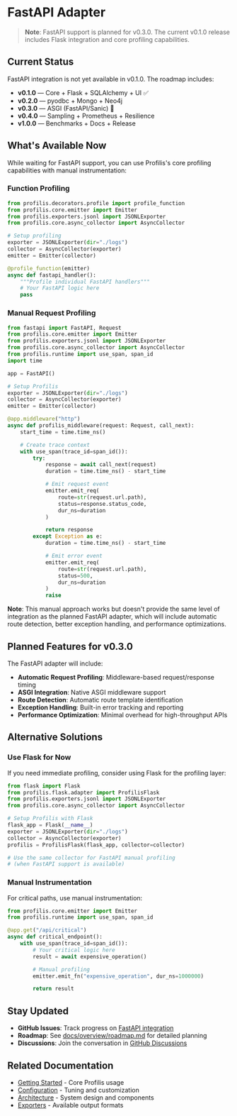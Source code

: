 # FastAPI Adapter

> **Note**: FastAPI support is planned for v0.3.0. The current v0.1.0 release includes Flask integration and core profiling capabilities.

## Current Status

FastAPI integration is not yet available in v0.1.0. The roadmap includes:

- **v0.1.0** — Core + Flask + SQLAlchemy + UI ✅
- **v0.2.0** — pyodbc + Mongo + Neo4j
- **v0.3.0** — ASGI (FastAPI/Sanic) 🔄
- **v0.4.0** — Sampling + Prometheus + Resilience
- **v1.0.0** — Benchmarks + Docs + Release

## What's Available Now

While waiting for FastAPI support, you can use Profilis's core profiling capabilities with manual instrumentation:

### Function Profiling

```python
from profilis.decorators.profile import profile_function
from profilis.core.emitter import Emitter
from profilis.exporters.jsonl import JSONLExporter
from profilis.core.async_collector import AsyncCollector

# Setup profiling
exporter = JSONLExporter(dir="./logs")
collector = AsyncCollector(exporter)
emitter = Emitter(collector)

@profile_function(emitter)
async def fastapi_handler():
    """Profile individual FastAPI handlers"""
    # Your FastAPI logic here
    pass
```

### Manual Request Profiling

```python
from fastapi import FastAPI, Request
from profilis.core.emitter import Emitter
from profilis.exporters.jsonl import JSONLExporter
from profilis.core.async_collector import AsyncCollector
from profilis.runtime import use_span, span_id
import time

app = FastAPI()

# Setup Profilis
exporter = JSONLExporter(dir="./logs")
collector = AsyncCollector(exporter)
emitter = Emitter(collector)

@app.middleware("http")
async def profilis_middleware(request: Request, call_next):
    start_time = time.time_ns()

    # Create trace context
    with use_span(trace_id=span_id()):
        try:
            response = await call_next(request)
            duration = time.time_ns() - start_time

            # Emit request event
            emitter.emit_req(
                route=str(request.url.path),
                status=response.status_code,
                dur_ns=duration
            )

            return response
        except Exception as e:
            duration = time.time_ns() - start_time

            # Emit error event
            emitter.emit_req(
                route=str(request.url.path),
                status=500,
                dur_ns=duration
            )
            raise
```

**Note**: This manual approach works but doesn't provide the same level of integration as the planned FastAPI adapter, which will include automatic route detection, better exception handling, and performance optimizations.

## Planned Features for v0.3.0

The FastAPI adapter will include:

- **Automatic Request Profiling**: Middleware-based request/response timing
- **ASGI Integration**: Native ASGI middleware support
- **Route Detection**: Automatic route template identification
- **Exception Handling**: Built-in error tracking and reporting
- **Performance Optimization**: Minimal overhead for high-throughput APIs

## Alternative Solutions

### Use Flask for Now

If you need immediate profiling, consider using Flask for the profiling layer:

```python
from flask import Flask
from profilis.flask.adapter import ProfilisFlask
from profilis.exporters.jsonl import JSONLExporter
from profilis.core.async_collector import AsyncCollector

# Setup Profilis with Flask
flask_app = Flask(__name__)
exporter = JSONLExporter(dir="./logs")
collector = AsyncCollector(exporter)
profilis = ProfilisFlask(flask_app, collector=collector)

# Use the same collector for FastAPI manual profiling
# (when FastAPI support is available)
```

### Manual Instrumentation

For critical paths, use manual instrumentation:

```python
from profilis.core.emitter import Emitter
from profilis.runtime import use_span, span_id

@app.get("/api/critical")
async def critical_endpoint():
    with use_span(trace_id=span_id()):
        # Your critical logic here
        result = await expensive_operation()

        # Manual profiling
        emitter.emit_fn("expensive_operation", dur_ns=1000000)

        return result
```

## Stay Updated

- **GitHub Issues**: Track progress on [FastAPI integration](https://github.com/ankan97dutta/profilis/issues)
- **Roadmap**: See [docs/overview/roadmap.md](../overview/roadmap.md) for detailed planning
- **Discussions**: Join the conversation in [GitHub Discussions](https://github.com/ankan97dutta/profilis/discussions)

## Related Documentation

- [Getting Started](../guides/getting-started.md) - Core Profilis usage
- [Configuration](../guides/configuration.md) - Tuning and customization
- [Architecture](../architecture/) - System design and components
- [Exporters](../exporters/) - Available output formats
